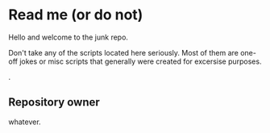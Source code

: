 # Read me (or do not)

Hello and welcome to the junk repo.

Don't take any of the scripts located here seriously. Most of them are one-off jokes or misc scripts that generally were created for excersise purposes.

.

## Repository owner

whatever.
